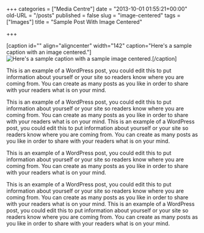 +++
categories = ["Media Centre"]
date = "2013-10-01 01:55:21+00:00"
old-URL = "/posts"
published = false
slug = "image-centered"
tags = ["Images"]
title = "Sample Post With Image Centered"

+++

[caption id="" align="aligncenter" width="142" caption="Here's a sample caption with an image centered."]![Here's a sample caption with a sample image centered.](https://res.cloudinary.com/homeopathyuk/v1557403245/bha/wordpress.png)[/caption]

This is an example of a WordPress post, you could edit this to put information about yourself or your site so readers know where you are coming from. You can create as many posts as you like in order to share with your readers what is on your mind.

This is an example of a WordPress post, you could edit this to put information about yourself or your site so readers know where you are coming from. You can create as many posts as you like in order to share with your readers what is on your mind. This is an example of a WordPress post, you could edit this to put information about yourself or your site so readers know where you are coming from. You can create as many posts as you like in order to share with your readers what is on your mind.

This is an example of a WordPress post, you could edit this to put information about yourself or your site so readers know where you are coming from. You can create as many posts as you like in order to share with your readers what is on your mind.

This is an example of a WordPress post, you could edit this to put information about yourself or your site so readers know where you are coming from. You can create as many posts as you like in order to share with your readers what is on your mind. This is an example of a WordPress post, you could edit this to put information about yourself or your site so readers know where you are coming from. You can create as many posts as you like in order to share with your readers what is on your mind.
